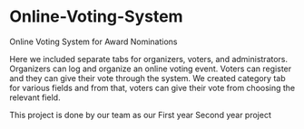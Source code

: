 # Online-Voting-System
Online Voting System for Award Nominations


Here we included separate tabs for organizers, voters, and administrators. Organizers can log 
and organize an online voting event. Voters can register and they can give their vote through 
the system. We created category tab for various fields and from that, voters can give their 
vote from choosing the relevant field.


This project is done by our team as our First year Second year project
